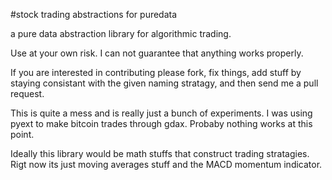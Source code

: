 #stock trading abstractions for puredata

a pure data abstraction library for algorithmic trading.

Use at your own risk. I can not guarantee that anything works properly.

If you are interested in contributing please fork, fix things, add stuff by staying consistant with the given naming stratagy, and then send me a pull request.

This is quite a mess and is really just a bunch of experiments. I was using pyext to make bitcoin trades through gdax. Probaby nothing works at this point. 

Ideally this library would be math stuffs that construct trading stratagies. Rigt now its just moving averages stuff and the MACD momentum indicator.